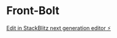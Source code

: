 # Front-Bolt

[Edit in StackBlitz next generation editor ⚡️](https://stackblitz.com/~/github.com/ledomartin21/Front-Bolt)